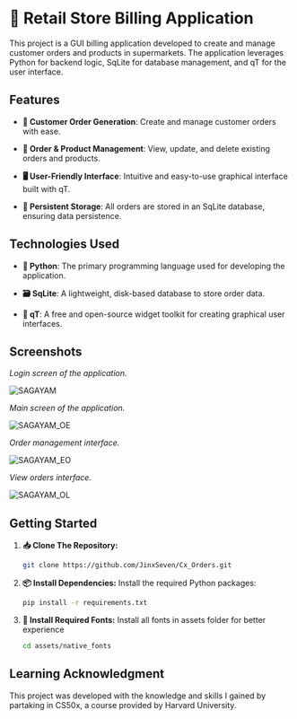 
# 🛒 Retail Store Billing Application

This project is a GUI billing application developed to create and manage customer orders and products in supermarkets. The application leverages Python for backend logic, SqLite for database management, and qT for the user interface.

## Features

- **📝 Customer Order Generation**: Create and manage customer orders with ease.
  
- **🔄 Order & Product Management**: View, update, and delete existing orders and products.
  
- **🖥️ User-Friendly Interface**: Intuitive and easy-to-use graphical interface built with qT.
  
- **💾 Persistent Storage**: All orders are stored in an SqLite database, ensuring data persistence.

## Technologies Used

- **🐍 Python**: The primary programming language used for developing the application.
  
- **🗃️ SqLite**: A lightweight, disk-based database to store order data.
  
- **🎨 qT**: A free and open-source widget toolkit for creating graphical user interfaces.

## Screenshots

*Login screen of the application.*

![SAGAYAM](https://github.com/JinxSeven/Cx_Orders/assets/164835921/071e0c82-310e-488e-9509-e7ecfb372ba3)

*Main screen of the application.*

![SAGAYAM_OE](https://github.com/JinxSeven/Cx_Orders/assets/164835921/c71f110e-f9ef-4cb4-9ac1-a0a22c424bad)

*Order management interface.*

![SAGAYAM_EO](https://github.com/JinxSeven/Cx_Orders/assets/164835921/b099cec1-f0ba-44f1-b787-a7373f91cb2f)

*View orders interface.*

![SAGAYAM_OL](https://github.com/JinxSeven/Cx_Orders/assets/164835921/e2a47392-afea-45ee-86ce-dfab419b8575)

## Getting Started

1. **📥 Clone The Repository:**
   ```bash
   git clone https://github.com/JinxSeven/Cx_Orders.git
   ```

2. **📦 Install Dependencies:**
   Install the required Python packages:
   ```bash
   pip install -r requirements.txt
   ```
   
3. **📝 Install Required Fonts:**
   Install all fonts in assets folder for better experience
   ```bash
   cd assets/native_fonts
   ```

## Learning Acknowledgment

This project was developed with the knowledge and skills I gained by partaking in CS50x, a course provided by Harvard University.
